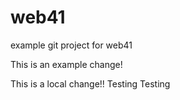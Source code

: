 # web41
example git project for web41


This is an example change!


This is a local change!! Testing Testing